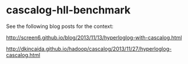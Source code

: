 # cascalog-hll-benchmark

See the following blog posts for the context:

<http://screen6.github.io/blog/2013/11/13/hyperloglog-with-cascalog.html>

<http://dkincaida.github.io/hadoop/cascalog/2013/11/27/hyperloglog-cascalog.html>

